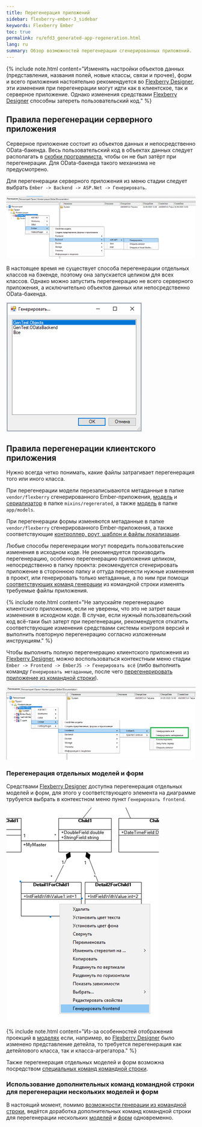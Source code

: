 ```yaml
---
title: Перегенерация приложений
sidebar: flexberry-ember-3_sidebar
keywords: Flexberry Ember
toc: true
permalink: ru/efd3_generated-app-regeneration.html
lang: ru
summary: Обзор возможностей перегенерации сгенерированных приложений.
---
```


{% include note.html content="Изменять настройки объектов данных (представления, названия полей, новые классы, связи и прочее), форм и всего приложения настоятельно рекомендуется во [Flexberry Designer](fd_flexberry-designer.html), эти изменения при перегенерации могут идти как в клиентское, так и серверное приложение. Однако изменения средствами [Flexberry Designer](fd_flexberry-designer.html) способны затереть пользовательский код." %}

## Правила перегенерации серверного приложения

Серверное приложение состоит из объектов данных и непосредственно OData-бакенда.
Весь пользовательский код в объектах данных следует располагать в [скобки программиста](fo_programmer-brackets.html), чтобы он не был затёрт при перегенерации. Для OData-бакенда такого механизма не предусмотрено.

Для перегенерации серверного приложения из меню стадии следует выбрать `Ember -> Backend -> ASP.Net -> Генерировать`.

![Перегенерация серверного приложения из Flexberry Designer](/images/pages/products/flexberry-ember/ember-flexberry/generation/FE-regenerate-backend.png)

В настоящее время не существует способа перегенерации отдельных классов на бэкенде, поэтому она запускается целиком для всех классов. Однако можно запустить перегенерацию не всего серверного приложения, а исключительно объектов данных или непосредственно OData-бакенда.

![Выбор перегенерируемой части серверного приложения из Flexberry Designer](/images/pages/products/flexberry-ember/ember-flexberry/generation/FE-regenerate-backend-choise.png)

## Правила перегенерации клиентского приложения

Нужно всегда четко понимать, какие файлы затрагивает перегенерация того или иного класса.

При перегенерации модели перезаписываются метаданные в папке `vendor/flexberry` сгенерированного Ember-приложения, [модель](efd3_model.html) и [сериализатор](efd3_serializer.html) в папке `mixins/regererated`, а также [модель](efd3_model.html) в папке `app/models`.

При перегенерации формы изменяются метаданные в папке `vendor/flexberry` сгенерированного Ember-приложения, а также соответствующие [контроллер, роут, шаблон и файлы локализации](efd3_form.html).

Любые способы перегенерации могут повредить пользовательские изменения в исходном коде. Не рекомендуется производить перегенерацию, особенно перегенерацию приложения целиком, непосредственно в папку проекта: рекомендуется сгенерировать приложение в стороннюю папку и оттуда перенести нужные изменения в проект, или генерировать только метаданные, а по ним при помощи [соответствующих команд генерации]() из командной строки изменять требуемые файлы приложения. 

{% include note.html content="Не запускайте перегенерацию клиентского приложения, если не уверены, что это не затрет ваши изменения в исходном коде. В случае, если нужный пользовательский код всё-таки был затерт при перегенерации, рекомендуется откатить соответствующие изменения средствами системы контроля версий и выполнить повторную перегенерацию согласно изложенным инструкциям." %}

Чтобы выполнить полную перегенерацию клиентского приложения из [Flexberry Designer](fd_flexberry-designer.html), можно воспользоваться контекстным меню стадии `Ember -> Frontend -> EmberJS -> Генерировать всё` (либо выполнить команду `Генерировать метаданные`, после чего [перегенерировать приложение из командной строки](efd3_app_generation.html)).

![Перегенерация клиентского приложения из Flexberry Designer](/images/pages/products/flexberry-ember/ember-flexberry/generation/FE-regenerate-frontend-full.png)

### Перегенерация отдельных моделей и форм

Средствами [Flexberry Designer](fd_flexberry-designer.html) доступна перегенерация отдельных моделей и форм, для этого у соответствующего элемента на диаграмме трубуется выбрать в контекстном меню пункт `Генерировать frontend`.

![Перегенерация отдельного класса клиентского приложения из Flexberry Designer](/images/pages/products/flexberry-ember/ember-flexberry/generation/FE-regenerate-frontend.png)

{% include note.html content="Из-за особенностей отображения проекций в [моделях](efd3_model.html) если, например, во [Flexberry Designer](fd_flexberry-designer.html) было изменено представление детейла, то требуется перегенерация как детейлового класса, так и класса-агрегатора." %}

Также перегенерация отдельных моделей и форм возможна посредством [специальных команд командной строки]().

### Использование дополнительных команд командной строки для перегенерации нескольких моделей и форм

В настоящий момент, помимо [возможности генерации из командной строки](efd3_app-generation.html), ведётся доработка дополнительных команд командной строки для перегенерации нескольких [моделей](efd3_model.html) и [форм](efd3_form.html) одновременно.